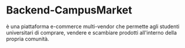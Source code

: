 # Backend-CampusMarket
è una piattaforma e-commerce multi-vendor che permette agli studenti universitari di comprare, vendere e scambiare prodotti all'interno della propria comunità.
